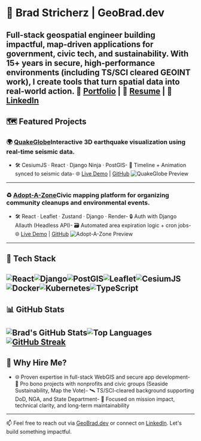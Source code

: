 # 👋 Brad Stricherz | GeoBrad.dev
Full-stack geospatial engineer building impactful, map-driven applications for government, civic tech, and sustainability. With 15+ years in secure, high-performance environments (including TS/SCI cleared GEOINT work), I create tools that turn spatial data into real-world action.
🔗 [Portfolio](https://GeoBrad.dev) | 📄 [Resume](https://GeoBrad.dev/resume.pdf) | 💼 [LinkedIn](https://linkedin.com/in/geobrad)
---
## 🗺️ Featured Projects
### 🌍 [QuakeGlobe](https://quakeglobe.onrender.com)Interactive 3D earthquake visualization using real-time seismic data.
- 🛠️ CesiumJS · React · Django Ninja · PostGIS- 🔁 Timeline + Animation synced to seismic data- 🌐 [Live Demo](https://quakeglobe.onrender.com) | [GitHub](https://github.com/GeoBradDev/QuakeGlobe)
![QuakeGlobe Preview](https://raw.githubusercontent.com/GeoBradDev/QuakeGlobe/main/screenshots/quakeglobe-demo.gif)
---
### ♻️ [Adopt-A-Zone](https://adoptazone.onrender.com)Civic mapping platform for organizing community cleanups and environmental events.
- 🛠️ React · Leaflet · Zustand · Django · Render- 🔒 Auth with Django Allauth (Headless API)- 🗃️ Automated area expiration logic + cron jobs- 🌐 [Live Demo](https://adoptazone.onrender.com) | [GitHub](https://github.com/GeoBradDev/AdoptAZone)
![Adopt-A-Zone Preview](https://raw.githubusercontent.com/GeoBradDev/AdoptAZone/main/screenshots/map-view.png)
---
## 🧰 Tech Stack
![React](https://img.shields.io/badge/-React-61DAFB?logo=react&logoColor=white)![Django](https://img.shields.io/badge/-Django-092E20?logo=django)![PostGIS](https://img.shields.io/badge/-PostGIS-336791?logo=postgresql)![Leaflet](https://img.shields.io/badge/-Leaflet-199900?logo=leaflet)![CesiumJS](https://img.shields.io/badge/-CesiumJS-0084FF?logo=cesium)![Docker](https://img.shields.io/badge/-Docker-2496ED?logo=docker)![Kubernetes](https://img.shields.io/badge/-K3s-F5A623?logo=kubernetes)![TypeScript](https://img.shields.io/badge/-TypeScript-3178C6?logo=typescript)
---
## 📊 GitHub Stats
![Brad's GitHub Stats](https://github-readme-stats.vercel.app/api?username=GeoBradDev&show_icons=true&theme=default)![Top Languages](https://github-readme-stats.vercel.app/api/top-langs/?username=GeoBradDev&layout=compact)[![GitHub Streak](https://streak-stats.demolab.com/?user=GeoBradDev)](https://git.io/streak-stats)
---
## 🧭 Why Hire Me?
- 🌐 Proven expertise in full-stack WebGIS and secure app development- 🤝 Pro bono projects with nonprofits and civic groups (Seaside Sustainability, Map the Vote)- 🛰️ TS/SCI-cleared background supporting DoD, NGA, and State Department- 🎯 Focused on mission impact, technical clarity, and long-term maintainability
---
📫 Feel free to reach out via [GeoBrad.dev](https://GeoBrad.dev) or connect on [LinkedIn](https://linkedin.com/in/geobrad). Let's build something impactful.
